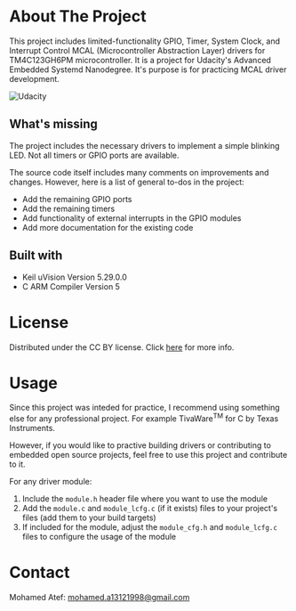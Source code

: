 # About The Project
This project includes limited-functionality GPIO, Timer, System Clock, and Interrupt Control MCAL (Microcontroller Abstraction Layer) drivers for TM4C123GH6PM microcontroller.
It is a project for Udacity's Advanced Embedded Systemd Nanodegree. It's purpose is for practicing MCAL driver development.

![Udacity](https://img.shields.io/badge/Udacity-grey?style=for-the-badge&logo=udacity&logoColor=15B8E6)

## What's missing
The project includes the necessary drivers to implement a simple blinking LED. Not all timers or GPIO ports are available.

The source code itself includes many comments on improvements and changes. However, here is a list of general to-dos in the project:
* Add the remaining GPIO ports
* Add the remaining timers
* Add functionality of external interrupts in the GPIO modules
* Add more documentation for the existing code

## Built with
* Keil uVision Version 5.29.0.0
* C ARM Compiler Version 5

# License

Distributed under the CC BY license. Click [here](https://creativecommons.org/licenses/by/4.0/legalcode) for more info.

# Usage

Since this project was inteded for practice, I recommend using something else for any professional project. For example TivaWare<sup>TM</sup> for C by Texas Instruments.

However, if you would like to practive building drivers or contributing to embedded open source projects, feel free to use this project and contribute to it.

For any driver module:

1. Include the `module.h` header file where you want to use the module
2. Add the `module.c` and `module_lcfg.c` (if it exists) files to your project's files (add them to your build targets)
3. If included for the module, adjust the `module_cfg.h` and `module_lcfg.c` files to configure the usage of the module

# Contact

Mohamed Atef: mohamed.a13121998@gmail.com
